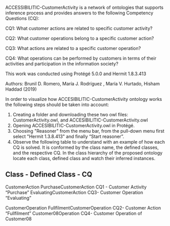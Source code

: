 ACCESSIBILITIC-CustomerActivity is a network of ontologies that supports inference process and provides answers to the following Competency Questions (CQ): 

CQ1: What customer actions are related to specific customer activity? 

CQ2: What customer operations belong to a specific customer action?

CQ3: What actions are related to a specific customer operation?

CQ4: What operations can be performed by customers in terms of their activities and participation in the information society?

This work was conducted using Protégé 5.0.0 and Hermit 1.8.3.413

Authors: Brunil D. Romero, María J. Rodríguez , María V. Hurtado, Hisham Haddad (2019)

In order to visualize how ACCESIBILITIC-CustomerActivity ontology works the following steps should be taken into account:
1.	Creating a folder and downloading these two owl files: CustomerActivity.owl, and ACCESIBILITIC-CustomerActivity.owl
2.	Opening ACCESIBILITIC-CustomerActivity.owl in Protégé. 
3.	Choosing "Reasoner" from the menu bar, from the pull-down menu first select "Hermit 1.3.8.413" and finally “Start reasoner”.
4.	Observe the following table to understand with an example of how each CQ is solved. It is conformed by the class name, the defined classes, and the respective CQ. In the class hierarchy of the proposed ontology locate each class, defined class and watch their inferred instances.

Class	               -            Defined Class	              -             CQ
-----------------------------------------------------------------------------------------------
CustomerAction            	PurchaseCustomerAction	         CQ1 - Customer Activity “Purchase”
                            EvaluatingCustomerAction	       CQ3- Customer Operation “Evaluating”
                            
CustomerOperation	          FullfilmentCustomerOperation	   CQ2- Customer Action “Fullfilment”
                            Customer08Operation	             CQ4- Customer Operation of Customer08

